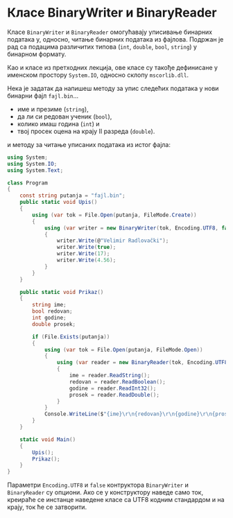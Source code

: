 # Класе BinaryWriter и BinaryReader

Класе `BinaryWriter` и `BinaryReader` омогућавају уписивање бинарних података у,
односно, читање бинарних података из фајлова. Подржан је рад са подацима
различитих типова (`int`, `double`, `bool`, `string`) у бинарном формату.

Као и класе из претходних лекција, ове класе су такође дефинисане у именском
простору `System.IO`, односно склопу `mscorlib.dll`.

Нека је задатак да напишеш методу за упис следећих података у нови бинарни фајл
`fajl.bin`...

* име и презиме (`string`),
* да ли си редован ученик (`bool`),
* колико имаш година (`int`) и
* твој просек оцена на крају II разреда (`double`).

и методу за читање уписаних података из истог фајла:

```cs
using System;
using System.IO;
using System.Text;

class Program
{
    const string putanja = "fajl.bin";
    public static void Upis()
    {
        using (var tok = File.Open(putanja, FileMode.Create))
        {
            using (var writer = new BinaryWriter(tok, Encoding.UTF8, false))
            {
                writer.Write(@"Velimir Radlovački");
                writer.Write(true);
                writer.Write(17);
                writer.Write(4.56);
            }
        }
    }

    public static void Prikaz()
    {
        string ime;
        bool redovan;
        int godine;
        double prosek;

        if (File.Exists(putanja))
        {
            using (var tok = File.Open(putanja, FileMode.Open))
            {
                using (var reader = new BinaryReader(tok, Encoding.UTF8, false))
                {
                    ime = reader.ReadString();
                    redovan = reader.ReadBoolean();
                    godine = reader.ReadInt32();
                    prosek = reader.ReadDouble();
                }
            }
            Console.WriteLine($"{ime}\r\n{redovan}\r\n{godine}\r\n{prosek}");
        }
    }

    static void Main()
    {
        Upis();
        Prikaz();
    }
}
```

Параметри `Encoding.UTF8` и `false` контруктора `BinaryWriter` и `BinaryReader`
су опциони. Ако се у конструктору наведе само ток, креираће се инстанце
наведене класе са UTF8 кодним стандардом и на крају, ток ће се затворити.
